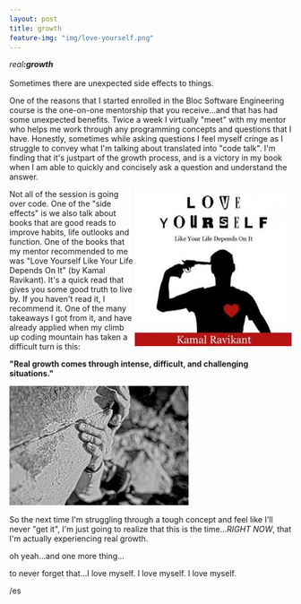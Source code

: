 ```yaml
---
layout: post
title: growth
feature-img: "img/love-yourself.png"
---
```


<em>real<strong>:growth</strong></em> 
<br>
<br>
Sometimes there are unexpected side effects to things.

One of the reasons that I started enrolled in the Bloc Software Engineering course is the one-on-one mentorship that you receive...and
that has had some unexpected benefits. Twice a week I virtually "meet" with my mentor who helps me work 
through any programming concepts and questions that I have. Honestly, sometimes while asking questions
I feel myself cringe as I struggle to convey what I'm talking about translated into "code talk". I'm finding 
that it's justpart of the growth process, and is a victory in my book when I am able to quickly and concisely 
ask a question and understand the answer.

<img src="/img/love-yourself-cover.jpg" align="right">

Not all of the session is going over code. One of the "side effects" is we also talk about books that are good 
reads to improve habits, life outlooks and function. One of the books that my mentor recommended to me 
was "Love Yourself Like Your Life Depends On It" (by Kamal Ravikant). It's a quick read that gives you some good truth 
to live by. If you haven't read it, I recommend it. One of the many takeaways I got from it, and have already 
applied when my climb up coding mountain has taken a difficult turn is this:

<strong>"Real growth comes through intense, difficult, and challenging situations."</strong>

<img src= "/img/hang_on.jpg">

So the next time I'm struggling through a tough concept and feel like I'll never "get it", I'm just going to realize
that this is the time...<em>RIGHT NOW</em>, that I'm actually experiencing real growth.

oh yeah...and one more thing...

to never forget that...I love myself. I love myself. I love myself.

/es